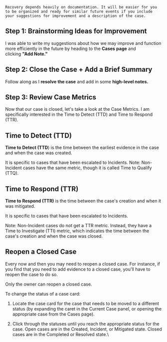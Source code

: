 
```
Recovery depends heavily on documentation. It will be easier for you to be organized and ready for similar future events if you include your suggestions for improvement and a description of the case.
```



## **Step 1: Brainstorming Ideas for Improvement**

I was able to write my suggestions about how we may improve and function more efficiently in the future by heading to the **Cases** **page** and clicking **"Add Note."**


## Step 2: Close the Case + Add a Brief Summary

Follow along as I **resolve** **the case** and add in some **high-level notes.**


## **Step 3: Review Case Metrics**

Now that our case is closed, let's take a look at the Case Metrics. I am specifically interested in the Time to Detect (TTD) and Time to Respond (TTR).



## Time to Detect (TTD)

**Time to Detect (TTD**) is the time between the earliest evidence in the case and when the case was created.  
  
It is specific to cases that have been escalated to Incidents.
Note: Non-Incident cases have the same metric, though it is called Time to Qualify (TTQ).



## Time to Respond (TTR)

**Time to Respond (TTR)** is the time between the case's creation and when it was mitigated. 

  It is specific to cases that have been escalated to Incidents.

Note: Non-Incident cases do not get a TTR metric. Instead, they have a Time to Investigate (TTI) metric, which indicates the time between the case's creation and when the case was closed.


## Reopen a Closed Case

Every now and then you may need to reopen a closed case. For instance, if you find that you need to add evidence to a closed case, you'll have to reopen the case to do so.

Only the owner can reopen a closed case. 

To change the status of a case card:

1. Locate the case card for the case that needs to be moved to a different status (by expanding the caret in the Current Case panel, or opening the appropriate case from the Cases page).  
    
2. Click through the statuses until you reach the appropriate status for the case. Open cases are in the Created, Incident, or Mitigated state. Closed cases are in the Completed or Resolved state.\

